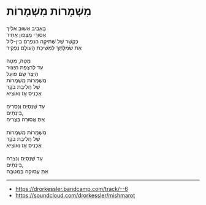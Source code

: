# מִשְׁמָרוֹת מִשְׁמָרוֹת

בָּאָבִיב אָשׁוּב אֵלַיִךְ \
אִסּוּרֵי מַצְפּוּן אַתִּיר \
כְּקֶשֶׁר שֶׁל שְׁתִיקָה הַנִּפְרָם בִּין-לַיִל \
אֶת שִׂמְלָתֵךְ לִמְשִׁיכַת הָעוֹלָם נַפְקִיר \
\
מַטָּה, מַטָּה \
עַד לְרִצְפַּת הַיְּצוּר \
הַיֵּצֶר שָׂם פּוֹעֵל \
מִשְׁמָרוֹת מִשְׁמָרוֹת \
שֶׁל חֲלִיבַת בֹּקֶר \
אַכְנִיס אָז וְאוֹצִיא \
\
עַד שֶׁנְּסַיֵּם וְנַסְרִיחַ \
בֵּינְתַיִם, \
אַתְּ אֲסוּרָה בַּצְּרִיחַ\
\
מִשְׁמָרוֹת מִשְׁמָרוֹת \
שֶׁל חֲלִיבַת בֹּקֶר \
אַכְנִיס אָז וְאוֹצִיא \
\
עַד שֶׁנְּסַיֵּם וְנִצְרַח \
בֵּינְתַיִם, \
אַתְּ עֲסוּקָה בַּמִּטְבָּח

---
- https://drorkessler.bandcamp.com/track/--6
- https://soundcloud.com/drorkessler/mishmarot
